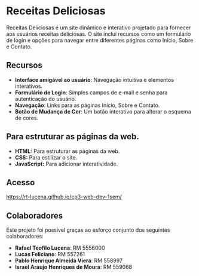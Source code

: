 # Receitas Deliciosas

Receitas Deliciosas é um site dinâmico e interativo projetado para fornecer aos usuários receitas deliciosas. O site inclui recursos como um formulário de login e opções para navegar entre diferentes páginas como Início, Sobre e Contato.

## Recursos

- **Interface amigável ao usuário**: Navegação intuitiva e elementos interativos.
- **Formulário de Login**: Simples campos de e-mail e senha para autenticação do usuário.
- **Navegação**: Links para as páginas Início, Sobre e Contato.
- **Botão de Mudança de Cor**: Um botão interativo para alterar o esquema de cores.

## Para estruturar as páginas da web.

- **HTML:** Para estruturar as páginas da web.
- **CSS:**  Para estilizar o site.
- **JavaScript:** Para adicionar interatividade.

## Acesso

https://rt-lucena.github.io/cp3-web-dev-1sem/

## Colaboradores

Este projeto foi possível graças ao esforço conjunto dos seguintes colaboradores:

- **Rafael Teofilo Lucena**: RM 5556000
- **Lucas Feliciano**: RM 557261
- **Pablo Henrique Almeida Viera**: RM 558997
- **Israel Araujo Henriques de Moura**: RM 559068
